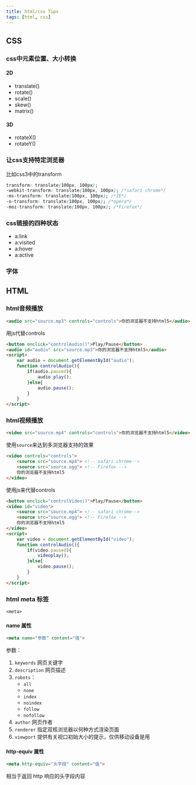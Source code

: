 ```yaml
---
title: html/css Tips
tags: [html, css]
---
```


## CSS

### css中元素位置、大小转换

#### 2D

* translate()
* rotate()
* scale()
* skew()
* matrix()

#### 3D

* rotateX()
* rotateY()

### 让css支持特定浏览器

比如css3中的transform

``` css
transform: translate(100px, 100px);
-webkit-transform: translate(100px, 100px); /*safari chrome*/
-ms-transform: translate(100px, 100px); /*IE*/
-o-transform: translate(100px, 100px); /*opera*/
-moz-transform: translate(100px, 100px); /*Firefox*/
```

### css链接的四种状态

* a:link
* a:visited
* a:hover
* a:active

### 字体

## HTML

### html音频播放

``` html
<audio src="source.mp3" controls="controls">你的浏览器不支持html5</audio>
```

用js代替controls

``` html
<button onclick="controlAudio()">Play/Pause</button>
<audio id="audio" src="source.mp3">你的浏览器不支持html5</audio>
<script>
    var audio = document.getElementById("audio");
    function controlAudio(){
        if(audio.paused){
            audio.play();
        }else{
            audio.pause();
        }
    }
</script>
```

### html视频播放

``` html
<video src="source.mp4" controls="controls">你的浏览器不支持html5</video>
```

使用`source`来达到多浏览器支持的效果

``` html
<video controls="controls">
    <source src="source.mp4"> <!-- safari chrome-->
    <source src="source.ogg"> <!-- Firefox -->
    你的浏览器不支持html5
</video>
```

使用js来代替controls

``` html
<button onclick="controlVideo()">Play/Pause</button>
<video id="video">
    <source src="source.mp4"> <!-- safari chrome-->
    <source src="source.ogg"> <!-- Firefox -->
    你的浏览器不支持html5
</video>
<script>
    var video = document.getElementById("video");
    function controlAudio(){
        if(video.paused){
            videoplay();
        }else{
            video.pause();
        }
    }
</script>
```

### html meta 标签

`<meta>`

#### name 属性

``` html
<meta name="参数" content="值">
```

参数：
1. `keywords` 网页关键字
2. `description` 网页描述
3. `robots`：
    * `all`
    * `none`
    * `index`
    * `noindex`
    * `follow`
    * `nofollow`
4. `author` 网页作者
5. `renderer` 指定双核浏览器以何种方式渲染页面
6. `viewport` 提供有关视口初始大小的提示，仅供移动设备是用

#### http-equiv 属性

``` html
<meta http-equiv="头字段" content="值">
```

相当于返回 http 响应的头字段内容

